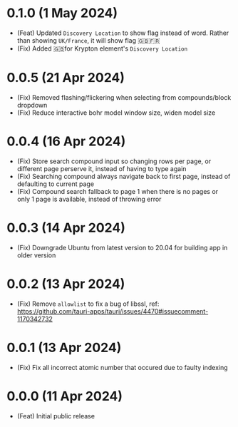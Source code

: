 # 0.1.0 (1 May 2024)

-   (Feat) Updated `Discovery Location` to show flag instead of word. Rather than showing `UK/France`, it will show flag 🇬🇧🇫🇷
-   (Fix) Added 🇬🇧for Krypton element's `Discovery Location`

# 0.0.5 (21 Apr 2024)

-   (Fix) Removed flashing/flickering when selecting from compounds/block dropdown
-   (Fix) Reduce interactive bohr model window size, widen model size

# 0.0.4 (16 Apr 2024)

-   (Fix) Store search compound input so changing rows per page, or different page perserve it, instead of having to type again
-   (Fix) Searching compound always navigate back to first page, instead of defaulting to current page
-   (Fix) Compound search fallback to page 1 when there is no pages or only 1 page is available, instead of throwing error

# 0.0.3 (14 Apr 2024)

-   (Fix) Downgrade Ubuntu from latest version to 20.04 for building app in older version

# 0.0.2 (13 Apr 2024)

-   (Fix) Remove `allowlist` to fix a bug of libssl, ref: https://github.com/tauri-apps/tauri/issues/4470#issuecomment-1170342732

# 0.0.1 (13 Apr 2024)

-   (Fix) Fix all incorrect atomic number that occured due to faulty indexing

# 0.0.0 (11 Apr 2024)

-   (Feat) Initial public release
